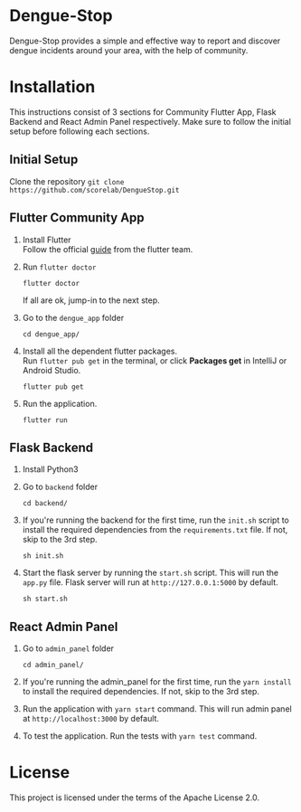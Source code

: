 # Dengue-Stop

Dengue-Stop provides a simple and effective way to report and discover dengue incidents around your area, with the help of community.

# Installation

This instructions consist of 3 sections for Community Flutter App, Flask Backend and React Admin Panel respectively. Make sure to follow the initial setup before following each sections.

## Initial Setup

Clone the repository
`git clone https://github.com/scorelab/DengueStop.git`

## Flutter Community App

1. Install Flutter  
   Follow the official [guide](https://flutter.dev/docs/get-started/install) from the flutter team.

2. Run `flutter doctor`

    ```
    flutter doctor
    ```

    If all are ok, jump-in to the next step.

3. Go to the `dengue_app` folder

    ```
    cd dengue_app/
    ```

4. Install all the dependent flutter packages.  
   Run `flutter pub get` in the terminal, or click **Packages get** in IntelliJ or Android Studio.

    ```
    flutter pub get
    ```

5. Run the application.

    ```
    flutter run
    ```

## Flask Backend

1. Install Python3

2. Go to `backend` folder

    ```
    cd backend/
    ```

3. If you're running the backend for the first time, run the `init.sh` script to install the required dependencies from the `requirements.txt` file. If not, skip to the 3rd step.

    ```
    sh init.sh
    ```

4. Start the flask server by running the `start.sh` script. This will run the `app.py` file. Flask server will run at `http://127.0.0.1:5000` by default.
    ```
    sh start.sh
    ```

## React Admin Panel

1. Go to `admin_panel` folder

    ```
    cd admin_panel/
    ```

2. If you're running the admin_panel for the first time, run the `yarn install` to install the required dependencies. If not, skip to the 3rd step.

3. Run the application with `yarn start` command. This will run admin panel at `http://localhost:3000` by default.

4. To test the application. Run the tests with `yarn test` command.

# License

This project is licensed under the terms of the Apache License 2.0.
